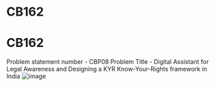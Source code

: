 # CB162
# CB162
Problem statement number - CBP08
Problem Title - Digital Assistant for Legal Awareness and Designing a KYR Know-Your-Rights framework in India
![image](https://github.com/Saif-khn26/CB162/assets/148753291/bab55cc5-47e6-4f06-8cba-593246cc3f51)

